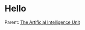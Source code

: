 # Hello

Parent: [The Artificial Intelligence Unit](https://github.com/theartificialintelligenceunit)

<br>
<br>

<br>
<br>

<br>
<br>

<br>
<br>

<!--

<details><summary><b>Jots</b></summary>
  
<h3>BACKEND</h3>
Thus far:
<ul>
  <li>configurations: Records data & modelling configurations.</li>
  <li>iac: Infrastructure as code scripts.</li>
</ul>

<h3>STATE MODULES</h3>
Will include:
<ul>
  <li><b>raw</b><br>Raw data acquisition module</li>
  <li><b>structures</b><br>Prepares the data for modelling</li>
  <li><b>text</b><br>The modelling module</li>
  <li><b>numerics</b><br>Determines the best of the best models, and calculates a variety of error and financial metrics</li>
  <li><b>interact</b><br>For interacting with the best model</li>
  <li><b>restructuring</b><br>This will structure the captured interaction data in aid of re-training</li>
  <li><b>graphs</b><br>Hosts the upcoming model details pages</li>
</ul>
</details>

-->

<!--

**Here are some ideas to get you started:**

🙋‍♀️ A short introduction - what is your organization all about?
🌈 Contribution guidelines - how can the community get involved?
👩‍💻 Useful resources - where can the community find your docs? Is there anything else the community should know?
🍿 Fun facts - what does your team eat for breakfast?
🧙 Remember, you can do mighty things with the power of [Markdown](https://docs.github.com/github/writing-on-github/getting-started-with-writing-and-formatting-on-github/basic-writing-and-formatting-syntax)
-->

